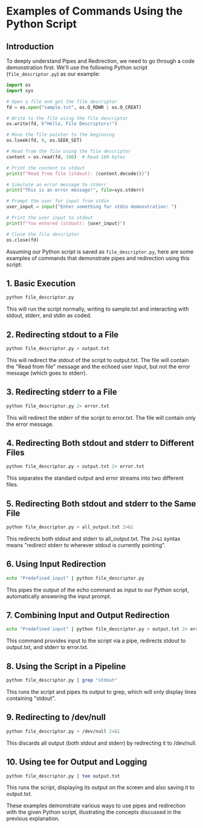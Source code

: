 

# Examples of Commands Using the Python Script

## Introduction

To deeply understand Pipes and Redirection, we need to go through a code demonstration first. We'll use the following Python script (`file_descriptor.py`) as our example:

```python
import os
import sys

# Open a file and get the file descriptor
fd = os.open("sample.txt", os.O_RDWR | os.O_CREAT)

# Write to the file using the file descriptor
os.write(fd, b"Hello, File Descriptors!")

# Move the file pointer to the beginning
os.lseek(fd, 0, os.SEEK_SET)

# Read from the file using the file descriptor
content = os.read(fd, 100)  # Read 100 bytes

# Print the content to stdout
print(f"Read from file (stdout): {content.decode()}")

# Simulate an error message to stderr
print("This is an error message!", file=sys.stderr)

# Prompt the user for input from stdin
user_input = input("Enter something for stdin demonstration: ")

# Print the user input to stdout
print(f"You entered (stdout): {user_input}")

# Close the file descriptor
os.close(fd)
```

Assuming our Python script is saved as `file_descriptor.py`, here are some examples of commands that demonstrate pipes and redirection using this script:

## 1. Basic Execution

```bash
python file_descriptor.py
```
This will run the script normally, writing to sample.txt and interacting with stdout, stderr, and stdin as coded.

## 2. Redirecting stdout to a File

```bash
python file_descriptor.py > output.txt
```
This will redirect the stdout of the script to output.txt. The file will contain the "Read from file" message and the echoed user input, but not the error message (which goes to stderr).

## 3. Redirecting stderr to a File

```bash
python file_descriptor.py 2> error.txt
```
This will redirect the stderr of the script to error.txt. The file will contain only the error message.

## 4. Redirecting Both stdout and stderr to Different Files

```bash
python file_descriptor.py > output.txt 2> error.txt
```
This separates the standard output and error streams into two different files.

## 5. Redirecting Both stdout and stderr to the Same File

```bash
python file_descriptor.py > all_output.txt 2>&1
```
This redirects both stdout and stderr to all_output.txt. The `2>&1` syntax means "redirect stderr to wherever stdout is currently pointing".

## 6. Using Input Redirection

```bash
echo "Predefined input" | python file_descriptor.py
```
This pipes the output of the echo command as input to our Python script, automatically answering the input prompt.

## 7. Combining Input and Output Redirection

```bash
echo "Predefined input" | python file_descriptor.py > output.txt 2> error.txt
```
This command provides input to the script via a pipe, redirects stdout to output.txt, and stderr to error.txt.

## 8. Using the Script in a Pipeline

```bash
python file_descriptor.py | grep "stdout"
```
This runs the script and pipes its output to grep, which will only display lines containing "stdout".

## 9. Redirecting to /dev/null

```bash
python file_descriptor.py > /dev/null 2>&1
```
This discards all output (both stdout and stderr) by redirecting it to /dev/null.

## 10. Using tee for Output and Logging

```bash
python file_descriptor.py | tee output.txt
```
This runs the script, displaying its output on the screen and also saving it to output.txt.

These examples demonstrate various ways to use pipes and redirection with the given Python script, illustrating the concepts discussed in the previous explanation.
